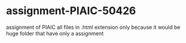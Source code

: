 # assignment-PIAIC-50426
assignment of PIAIC all files in .html extension only 
because it would be huge folder that have only a assignment 
